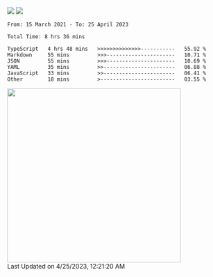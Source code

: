 <div>
  <img src="https://github-readme-stats.vercel.app/api?username=naporin0624&count_private=true&show_icons=true" />
  <img src="https://github-readme-stats.vercel.app/api/top-langs/?username=naporin0624&layout=compact&hide=css" />
  <!--START_SECTION:waka-->

```text
From: 15 March 2021 - To: 25 April 2023

Total Time: 8 hrs 36 mins

TypeScript   4 hrs 48 mins   >>>>>>>>>>>>>>-----------   55.92 %
Markdown     55 mins         >>>----------------------   10.71 %
JSON         55 mins         >>>----------------------   10.69 %
YAML         35 mins         >>-----------------------   06.88 %
JavaScript   33 mins         >>-----------------------   06.41 %
Other        18 mins         >------------------------   03.55 %
```

<!--END_SECTION:waka-->
  
  <!--START_SECTION:lapras-card-->
<a href="https://lapras.com/public/CDQE7TF" target="_blank" rel="noopener noreferrer"><img src="https://lapras-card-generator.vercel.app/api/svg?e=3.56&b=3.48&i=3.5&b1=%23232323&b2=%236d6d6d&i1=%23212121&i2=%23818181&l=ja" width="400" ></a>  
Last Updated on 4/25/2023, 12:21:20 AM
<!--END_SECTION:lapras-card-->
</div>
